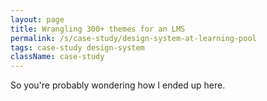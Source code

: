 ```yaml
---
layout: page
title: Wrangling 300+ themes for an LMS
permalink: /s/case-study/design-system-at-learning-pool
tags: case-study design-system
className: case-study
---
```


So you're probably wondering how I ended up here.